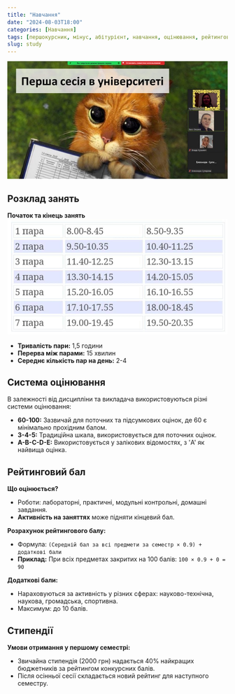 ```yaml
---
title: "Навчання"
date: "2024-08-03T18:00"
categories: [Навчання]
tags: [першокурсник, мінус, абітурієнт, навчання, оцінювання, рейтинговий бал, розклад]
slug: study
---
```


![Сесія](/assets/session.jpg)

## Розклад занять
**Початок та кінець занять**
![Розклад занять](/assets/schedule.jpg)

- **Тривалість пари:** 1,5 години
- **Перерва між парами:** 15 хвилин
- **Середнє кількість пар на день:** 2-4

## Система оцінювання
В залежності від дисципліни та викладача використовуються різні системи оцінювання:

- **60-100:** Зазвичай для поточних та підсумкових оцінок, де 60 є мінімально прохідним балом.
- **3-4-5:** Традиційна шкала, використовується для поточних оцінок.
- **A-B-C-D-E:** Використовується у залікових відомостях, з 'A' як найвища оцінка.

## Рейтинговий бал
**Що оцінюється?**
- Роботи: лабораторні, практичні, модульні контрольні, домашні завдання.
- **Активність на заняттях** може підняти кінцевий бал.

**Розрахунок рейтингового балу:**
- Формула: `(Середній бал за всі предмети за семестр × 0.9) + додаткові бали`
- **Приклад:** При всіх предметах закритих на 100 балів: `100 × 0.9 + 0 = 90`

**Додаткові бали:**
- Нараховуються за активність у різних сферах: науково-технічна, наукова, громадська, спортивна.
- Максимум: до 10 балів.

## Стипендії
**Умови отримання у першому семестрі:**
- Звичайна стипендія (2000 грн) надається 40% найкращих бюджетників за рейтингом конкурсних балів.
- Після осінньої сесії складається новий рейтинг для наступного семестру.
